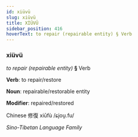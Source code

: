 ```yaml
---
id: xiüvü
slug: xiüvü
title: XİÜVÜ
sidebar_position: 416
hoverText: to repair (repairable entity) § Verb
---
```


### xiüvü

*to repair (repairable entity)* **§** Verb

**Verb**: to repair/restore

**Noun**: repairable/restorable entity

**Modifier**: repaired/restored

Chinese 修復 xiūfù /ɕjou̯.fu/

*Sino-Tibetan Language Family*